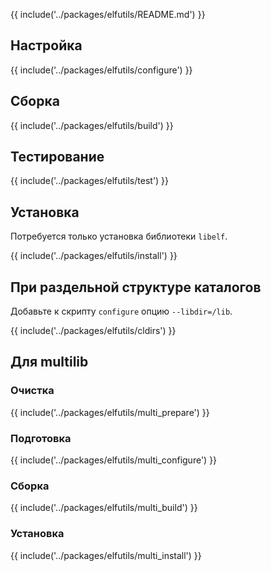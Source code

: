 {{ include('../packages/elfutils/README.md') }}

## Настройка

{{ include('../packages/elfutils/configure') }}

## Сборка

{{ include('../packages/elfutils/build') }}

## Тестирование

{{ include('../packages/elfutils/test') }}

## Установка

Потребуется только установка библиотеки `libelf`.

{{ include('../packages/elfutils/install') }}

## При раздельной структуре каталогов

Добавьте к скрипту `configure` опцию `--libdir=/lib`.

{{ include('../packages/elfutils/cldirs') }}

## Для multilib

### Очистка

{{ include('../packages/elfutils/multi_prepare') }}

### Подготовка

{{ include('../packages/elfutils/multi_configure') }}

### Сборка

{{ include('../packages/elfutils/multi_build') }}

### Установка

{{ include('../packages/elfutils/multi_install') }}


